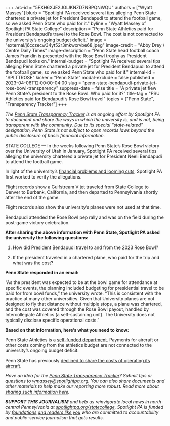 +++
arc-id = "5FXH6XJE2JGIJKNZD7NBPQNWQU"
authors = ["Wyatt Massey"]
blurb = "Spotlight PA received several tips alleging Penn State chartered a private jet for President Bendapudi to attend the football game, so we asked Penn State who paid for it."
byline = "Wyatt Massey of Spotlight PA State College"
description = "Penn State Athletics paid for President Bendapudi’s travel to the Rose Bowl. The cost is not connected to the university’s ongoing budget deficit."
image = "external/j6cczecw34yt52r3mkwxrvbe68.jpeg"
image-credit = "Abby Drey / Centre Daily Times"
image-description = "Penn State head football coach James Franklin is presented with the Rose Bowl trophy as President Bendapudi looks on."
internal-budget = "Spotlight PA received several tips alleging Penn State chartered a private jet for President Bendapudi to attend the football game, so we asked Penn State who paid for it."
internal-id = "SPLTTROSE"
kicker = "Penn State"
modal-exclude = false
published = 2023-04-06T12:00:00-04:00
slug = "penn-state-bendapudi-private-jet-rose-bowl-transparency"
suppress-date = false
title = "A private jet flew Penn State’s president to the Rose Bowl. Who paid for it?"
title-tag = "PSU Athletics paid for Bendapudi’s Rose Bowl travel"
topics = ["Penn State", "Transparency Tracker"]
+++

<i>The </i><a href="https://www.spotlightpa.org/statecollege/transparency-tracker"><i>Penn State Transparency Tracker</i></a><i> is an ongoing effort by Spotlight PA to document and share the ways in which the university is, and is not, being transparent with the community. Due to its special “state-related” designation, Penn State is not subject to open records laws beyond the public disclosure of basic financial information.</i>

STATE COLLEGE — In the weeks following Penn State’s Rose Bowl victory over the University of Utah in January, Spotlight PA received several tips alleging the university chartered a private jet for President Neeli Bendapudi to attend the football game.

In light of the university’s <a href="https://www.spotlightpa.org/statecollege/2023/03/penn-state-layoffs-budget-finances-bendapudi/">financial problems and looming cuts</a>, Spotlight PA first worked to verify the allegations.

<script src="https://www.spotlightpa.org/embed.js" async></script><div data-spl-embed-version="1" data-spl-src="https://www.spotlightpa.org/embeds/newsletter/?cta=Sign%20up%20for%20our%20new%20regional%20newsletter%2C%20%3Cb%3ETalk%20of%20the%20Town%3C%2Fb%3E%2C%20and%20get%20all%20the%20news%20and%20notes%20from%20State%20College%20and%20north-central%20PA.&button=Sign%20Up%20Now&preselect=state_college&eyebrow=DON'T%20MISS%20A%20BEAT"></div>

Flight records show a Gulfstream V jet traveled from State College to Denver to Burbank, California, and then departed to Pennsylvania shortly after the end of the game.

Flight records also show the university’s planes were not used at that time.

Bendapudi attended the Rose Bowl pep rally and was on the field during the post-game victory celebration.

<b>After sharing the above information with Penn State, Spotlight PA asked the university the following questions:</b>

1. How did President Bendapudi travel to and from the 2023 Rose Bowl?

2. If the president traveled in a chartered plane, who paid for the trip and what was the cost?

<script src="https://www.spotlightpa.org/embed.js" async></script><div data-spl-embed-version="1" data-spl-src="https://www.spotlightpa.org/embeds/donate/"></div>

<b>Penn State responded in an email:</b>

“As the president was expected to be at the bowl game for attendance at specific events, the planning included budgeting for presidential travel to be paid for from bowl funds,” the university wrote. “This is consistent with the practice at many other universities. Given that University planes are not designed to fly that distance without multiple stops, a plane was chartered, and the cost was covered through the Rose Bowl payout, handled by Intercollegiate Athletics (a self-sustaining unit). The University does not typically disclose specific operational costs.”

<b>Based on that information, here’s what you need to know:</b>

Penn State Athletics is a <a href="https://gopsusports.com/documents/2023/2/1/2021-22_NCAA_Report_Final.pdf">self-funded department</a>. Payments for aircraft or other costs coming from the athletics budget are not connected to the university’s ongoing budget deficit.

Penn State has previously <a href="https://www.spotlightpa.org/statecollege/2022/12/penn-state-psu-james-franklin-private-plane-transparency/">declined to share the costs of operating its aircraft</a>.

<script src="https://www.spotlightpa.org/embed.js" async></script><div data-spl-embed-version="1" data-spl-src="https://www.spotlightpa.org/embeds/tips/?tip_text=Do%20you%20have%20a%20tip%20about%20Penn%20State%3F%20We%20want%20to%20hear%20from%20you."></div>

<i>Have an idea for the </i><a href="https://www.spotlightpa.org/statecollege/transparency-tracker"><i>Penn State Transparency Tracker</i></a><i>? Submit tips or questions to </i><a href="mailto:wmassey@spotlightpa.org"><i>wmassey@spotlightpa.org</i></a><i>. You can also share documents and other materials to help make our reporting more robust. Read more about </i><a href="https://www.spotlightpa.org/statecollege/transparency-tracker"><i>sharing such information here</i></a><i>.</i>

<i><b>SUPPORT THIS JOURNALISM</b></i><i> and help us reinvigorate local news in north-central Pennsylvania at </i><a href="https://checkout.fundjournalism.org/memberform?org_id=spotlightpa&campaign=7015G0000013pUYQAY&utm_source=www.spotlightpa.org&utm_medium=statecollege:section&utm_campaign=statecollege:main"><i>spotlightpa.org/statecollege</i></a><i>. Spotlight PA is funded by </i><a href="https://www.spotlightpa.org/support"><i>foundations</i></a><i> </i><a href="https://www.spotlightpa.org/support"><i>and readers like you</i></a><i> who are committed to accountability and public-service journalism that gets results.</i>
